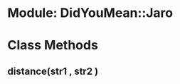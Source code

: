 # Module: DidYouMean::Jaro
    



# Class Methods
## distance(str1 , str2 ) [](#method-c-distance)

